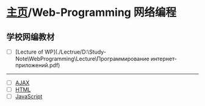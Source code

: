 # [主页](../README.md)/Web-Programming 网络编程

## 学校网编教材
- [ ] [Lecture of WP](./Lectrue/D:\Study-Note\WebProgramming\Lecture\Программирование интернет-приложений.pdf)

-----------------------

- [ ] [AJAX](AJAX.md)
- [ ] [HTML](HTML.md)
- [ ] [JavaScript](JS.md)